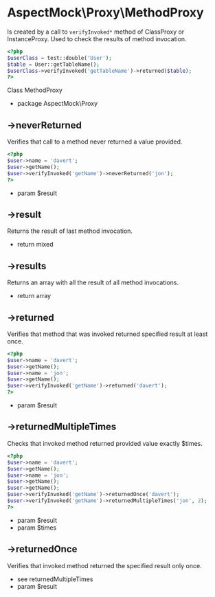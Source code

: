 # AspectMock\Proxy\MethodProxy

Is created by a call to `verifyInvoked*` method of ClassProxy or InstanceProxy.
Used to check the results of method invocation.

``` php
<?php
$userClass = test::double('User');
$table = User::getTableName();
$userClass->verifyInvoked('getTableName')->returned($table);
?>
```

Class MethodProxy
 * package AspectMock\Proxy

## ->neverReturned


Verifies that call to a method never returned a value provided.

``` php
<?php
$user->name = 'davert';
$user->getName();
$user->verifyInvoked('getName')->neverReturned('jon');
?>
```

 * param $result


## ->result


Returns the result of last method invocation.

 * return mixed


## ->results


Returns an array with all the result of all method invocations.

 * return array


## ->returned


Verifies that method that was invoked returned specified result at least once.

``` php
<?php
$user->name = 'davert';
$user->getName();
$user->name = 'jon';
$user->getName();
$user->verifyInvoked('getName')->returned('davert');
?>
```

 * param $result


## ->returnedMultipleTimes


Checks that invoked method returned provided value exactly $times.

``` php
<?php
$user->name = 'davert';
$user->getName();
$user->name = 'jon';
$user->getName();
$user->getName();
$user->verifyInvoked('getName')->returnedOnce('davert');
$user->verifyInvoked('getName')->returnedMultipleTimes('jon', 2);
?>
```

 * param $result
 * param $times


## ->returnedOnce


Verifies that invoked method returned the specified result only once.

 * see returnedMultipleTimes
 * param $result
